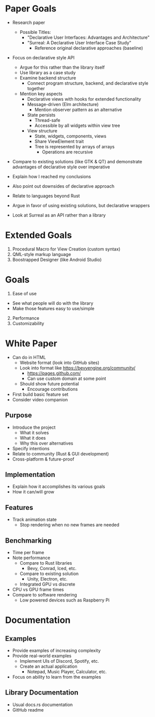 # Paper Goals
- Research paper
  - Possible Titles:
    - "Declarative User Interfaces: Advantages and Architecture"
    - "Surreal: A Declarative User Interface Case Study"
      - Reference original declarative approaches (baseline)

- Focus on declarative style API
  - Argue for this rather than the library itself
  - Use library as a case study
  - Examine backend structure
    - Connect program structure, backend, and declarative style together
  - Mention key aspects
    - Declarative views with hooks for extended functionality
    - Message-driven (Elm architecture)
      - Mention observer pattern as an alternative
    - State persists
      - Thread-safe
      - Accessible by all widgets within view tree
    - View structure
      - State, widgets, components, views
      - Share ViewElement trait
      - Tree is represented by arrays of arrays
        - Operations are recursive

- Compare to existing solutions (like GTK & QT) and demonstrate advantages of declarative style over imperative

- Explain how I reached my conclusions

- Also point out downsides of declarative approach

- Relate to languages beyond Rust

- Argue in favor of using existing solutions, but declarative wrappers

- Look at Surreal as an API rather than a library







# Extended Goals
1. Procedural Macro for View Creation (custom syntax)
2. QML-style markup language
3. Boostrapped Designer (like Android Studio)



# Goals
1. Ease of use
  - See what people will do with the library
  - Make those features easy to use/simple
2. Performance
3. Customizability


# White Paper
- Can do in HTML
  - Website format (look into GitHub sites)
  - Look into format like https://bevyengine.org/community/
    - https://pages.github.com/
    - Can use custom domain at some point
  - Should show future potential
    - Encourage contributions
- First build basic feature set
- Consider video companion

## Purpose
- Introduce the project
  - What it solves
  - What it does
  - Why this over alternatives
- Specify intentions
- Relate to community (Rust & GUI development)
- Cross-platform & future-proof

## Implementation
- Explain how it accomplishes its various goals
- How it can/will grow


## Features
- Track animation state
  - Stop rendering when no new frames are needed


## Benchmarking
- Time per frame
- Note performance
  - Compare to Rust libraries
    - Bevy, Conrad, Iced, etc.
  - Compare to existing solution
    - Unity, Electron, etc.
  - Integrated GPU vs discrete
- CPU vs GPU frame times
- Compare to software rendering
  - Low powered devices such as Raspberry Pi


# Documentation

## Examples
- Provide examples of increasing complexity
- Provide real-world examples
  - Implement UIs of Discord, Spotify, etc.
  - Create an actual application
    - Notepad, Music Player, Calculator, etc.
- Focus on ability to learn from the examples

## Library Documentation
- Usual docs.rs documentation
- GitHub readme
